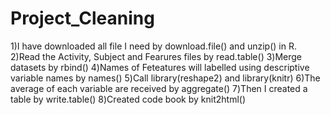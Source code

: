 # Project_Cleaning
1)I have downloaded all file I need by download.file() and unzip() in R.
2)Read the Activity, Subject and Fearures files by read.table()
3)Merge datasets by rbind() 
4)Names of Feteatures will labelled using descriptive variable names by names() 
5)Call library(reshape2) and library(knitr) 
6)The average of each variable are received by aggregate() 
7)Then I created a table by write.table() 
8)Created code book by knit2html()
